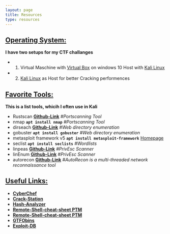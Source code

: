 ```yaml
---
layout: page
title: Resources
type: resources
---
```

<h2> <ins>Operating System:</ins></h2>  

**I have two setups for my CTF challanges**

  * 1. Virtual Maschine with [Virtual Box][Virtual Box] on windows 10 Host with [Kali Linux][Kali-Download]
  * 2. [Kali Linux][Kali-Download] as Host for better Cracking performences


<h2> <ins>Favorite Tools:</ins></h2> 

**This is a list tools, whicih I often use in Kali**

  * Rustscan **[Github-Link][Rustscan]** *#Portscanning Tool*
  * nmap **`apt install nmap`** *#Portscanning Tool*
  * dirseach **[Github-Link][dirsearch]** *#Web directory enumeration*
  * gobuster **`apt install gobuster`** *#Web directory enumeration*
  * metasploit framework v5 **`apt install metasploit-framework`** [Homepage][msf]
  * seclist **`apt install seclists`** *#Wordlists*
  * linpeas **[Github-Link][linpeas]** *#PrivEsc Scanner*
  * linEnum **[Github-Link][linEnum]** *#PrivEsc Scanner*
  * autorecon **[Github-Link][linEnum]** *#AutoRecon is a multi-threaded network reconnaissance tool*

<h2> <ins>Useful Links:</ins></h2> 

  * **[CyberChef][cyberchef]**
  * **[Crack-Station][crackstation]**
  * **[Hash-Analyzer][hashanalyzer]**
  * **[Remote-Shell-cheat-sheet PTM][pentestmonkey]**
  * **[Remote-Shell-cheat-sheet PTM][highoncoffee]**
  * **[GTFObins][gtfobins]**
  * **[Exploit-DB][exploitdb]**



[Kali-Download]: https://www.kali.org/downloads/
[Virtual Box]:   https://www.virtualbox.org/wiki/Downloads
[Rustscan]:      https://github.com/RustScan/RustScan
[msf]:           https://www.metasploit.com/   
[dirsearch]:     https://github.com/maurosoria/dirsearch
[cyberchef]:     https://gchq.github.io/CyberChef/
[crackstation]:  https://crackstation.net/
[hashanalyzer]:  https://www.tunnelsup.com/hash-analyzer/
[pentestmonkey]: http://pentestmonkey.net/cheat-sheet/shells/reverse-shell-cheat-sheet
[highoncoffee]:  https://highon.coffee/blog/reverse-shell-cheat-sheet/
[gtfobins]:      https://gtfobins.github.io/
[exploitdb]:     https://www.exploit-db.com/
[linpeas]:       https://github.com/carlospolop/privilege-escalation-awesome-scripts-suite
[linEnum]:       https://github.com/rebootuser/LinEnum
[autorecon]:     https://github.com/Tib3rius/AutoRecon
